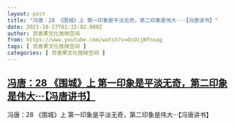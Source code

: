 ```yaml
---
layout: post
title: "冯唐：28 《围城》上 第一印象是平淡无奇，第二印象是伟大···【冯唐讲书】"
date: 2021-10-27T01:15:02.000Z
author: 百香果文化放映空间
from: https://www.youtube.com/watch?v=OcUcjNfnxag
tags: [ 百香果文化放映空间 ]
categories: [ 百香果文化放映空间 ]
---
```

<!--1635297302000-->
[冯唐：28 《围城》上 第一印象是平淡无奇，第二印象是伟大···【冯唐讲书】](https://www.youtube.com/watch?v=OcUcjNfnxag)
------

<div>
冯唐：28 《围城》上 第一印象是平淡无奇，第二印象是伟大···【冯唐讲书】
</div>
